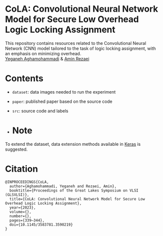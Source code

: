 # CoLA: Convolutional Neural Network Model for Secure Low Overhead Logic Locking Assignment </br>
This repository contains resources related to the Convolutional Neural Network (CNN) model tailored to the task of logic locking assignment, with an emphasis on minimizing overhead. </br>
[Yeganeh Aghamohammadi](https://github.com/yegane-ai) & [Amin Rezaei](https://github.com/r3zaei) </br>

# Contents
* `dataset`: data images needed to run the experiment </br>
* `paper`: published paper based on the source code </br>
* `src`: source code and labels </br>

* # Note
To extend the dataset, data extension methods available in [Keras](https://keras.io/) is suggested.

# Citation
```
@INPROCEEDINGS{CoLA,
  author={Aghamohammadi, Yeganeh and Rezaei, Amin},
  booktitle={Proceedings of the Great Lakes Symposium on VLSI (GLSVLSI)}, 
  title={CoLA: Convolutional Neural Network Model for Secure Low Overhead Logic Locking Assignment}, 
  year={2023},
  volume={},
  number={},
  pages={339–344},
  doi={10.1145/3583781.3590219}
}
